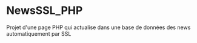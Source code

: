 # NewsSSL_PHP
Projet d'une page PHP qui actualise dans une base de données des news automatiquement par SSL
